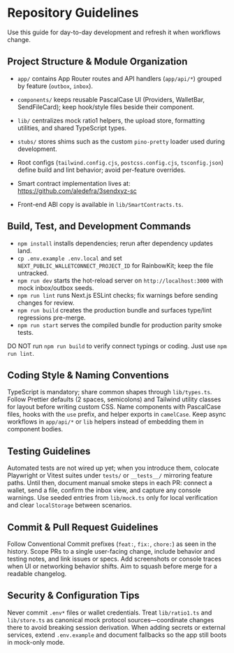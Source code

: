 # Repository Guidelines

Use this guide for day-to-day development and refresh it when workflows change.

## Project Structure & Module Organization

- `app/` contains App Router routes and API handlers (`app/api/*`) grouped by feature (`outbox`, `inbox`).
- `components/` keeps reusable PascalCase UI (Providers, WalletBar, SendFileCard); keep hook/style files beside their component.
- `lib/` centralizes mock ratio1 helpers, the upload store, formatting utilities, and shared TypeScript types.
- `stubs/` stores shims such as the custom `pino-pretty` loader used during development.
- Root configs (`tailwind.config.cjs`, `postcss.config.cjs`, `tsconfig.json`) define build and lint behavior; avoid per-feature overrides.

- Smart contract implementation lives at: https://github.com/aledefra/3sendxyz-sc
- Front-end ABI copy is available in `lib/SmartContracts.ts`.

## Build, Test, and Development Commands

- `npm install` installs dependencies; rerun after dependency updates land.
- `cp .env.example .env.local` and set `NEXT_PUBLIC_WALLETCONNECT_PROJECT_ID` for RainbowKit; keep the file untracked.
- `npm run dev` starts the hot-reload server on `http://localhost:3000` with mock inbox/outbox seeds.
- `npm run lint` runs Next.js ESLint checks; fix warnings before sending changes for review.
- `npm run build` creates the production bundle and surfaces type/lint regressions pre-merge.
- `npm run start` serves the compiled bundle for production parity smoke tests.

DO NOT run `npm run build` to verify connect typings or coding. Just use `npm run lint`.

## Coding Style & Naming Conventions

TypeScript is mandatory; share common shapes through `lib/types.ts`. Follow Prettier defaults (2 spaces, semicolons) and Tailwind utility classes for layout before writing custom CSS. Name components with PascalCase files, hooks with the `use` prefix, and helper exports in `camelCase`. Keep async workflows in `app/api/*` or `lib` helpers instead of embedding them in component bodies.

## Testing Guidelines

Automated tests are not wired up yet; when you introduce them, colocate Playwright or Vitest suites under `tests/` or `__tests__/` mirroring feature paths. Until then, document manual smoke steps in each PR: connect a wallet, send a file, confirm the inbox view, and capture any console warnings. Use seeded entries from `lib/mock.ts` only for local verification and clear `localStorage` between scenarios.

## Commit & Pull Request Guidelines

Follow Conventional Commit prefixes (`feat:`, `fix:`, `chore:`) as seen in the history. Scope PRs to a single user-facing change, include behavior and testing notes, and link issues or specs. Add screenshots or console traces when UI or networking behavior shifts. Aim to squash before merge for a readable changelog.

## Security & Configuration Tips

Never commit `.env*` files or wallet credentials. Treat `lib/ratio1.ts` and `lib/store.ts` as canonical mock protocol sources—coordinate changes there to avoid breaking session derivation. When adding secrets or external services, extend `.env.example` and document fallbacks so the app still boots in mock-only mode.
